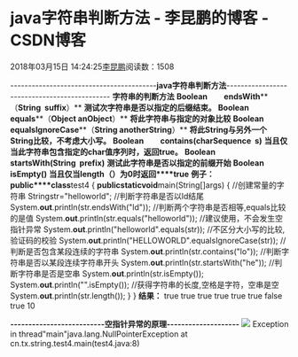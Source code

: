 
# java字符串判断方法 - 李昆鹏的博客 - CSDN博客


2018年03月15日 14:24:25[李昆鹏](https://me.csdn.net/weixin_41547486)阅读数：1508


-----------------------------------------**java字符串判断方法**---------------------------------------------
**字符串的判断方法**
**Boolean         endsWith****（****String  suffix****）**
**测试次字符串是否以指定的后缀结束。**
**Boolean       equals****（****Object anObject****）**
**将此字符串与指定的对象比较**
**Boolean         equalsIgnoreCase****（****String anotherString****）**
**将此****String****与另外一个****String****比较，不考虑大小写。**
**Boolean         contains(charSequence  s)**
**当且仅当此字符串包含指定的****char****值序列时，返回****true****。**
**Boolean         startsWith(String  prefix)**
**测试此字符串是否以指定的前缀开始**
**Boolean   isEmpty()**
**当且仅当****length****（）为****0****时返回****true**
**例子：**
**public****class**test4 {
**public****static****void**main(String[]args) {
//创建常量的字符串
Stringstr="helloworld";
//判断字符串是否以ld结尾
System.**out**.println(str.endsWith("ld"));
//判断两个字符串是否相等,equals比较的是值
System.**out**.println(str.equals("helloworld"));
//建议使用，不会发生空指针异常
System.**out**.println("helloworld".equals(str));
//不区分大小写的比较,验证码的校验
System.**out**.println("HELLOWORLD".equalsIgnoreCase(str));
//判断是否包含某段连续的字符串
System.**out**.println(str.contains("lo"));
//判断字符串是否以某段连续字符串开头
System.**out**.println(str.startsWith("he"));
//判断字符串是否是空串
System.**out**.println(str.isEmpty());
System.**out**.println("".isEmpty());
//获得字符串的长度,空格是字符，空串是空
System.**out**.println(str.length());
}
}
**结果：**
true
true
true
true
true
true
false
true
10

**--------------------------****空指针异常的原理****--------------------**
![](//img-blog.csdn.net/20180315142336282?watermark/2/text/Ly9ibG9nLmNzZG4ubmV0L3dlaXhpbl80MTU0NzQ4Ng==/font/5a6L5L2T/fontsize/400/fill/I0JBQkFCMA==/dissolve/70)
Exception in thread"main"java.lang.NullPointerException
at cn.tx.string.test4.main(test4.java:8)


